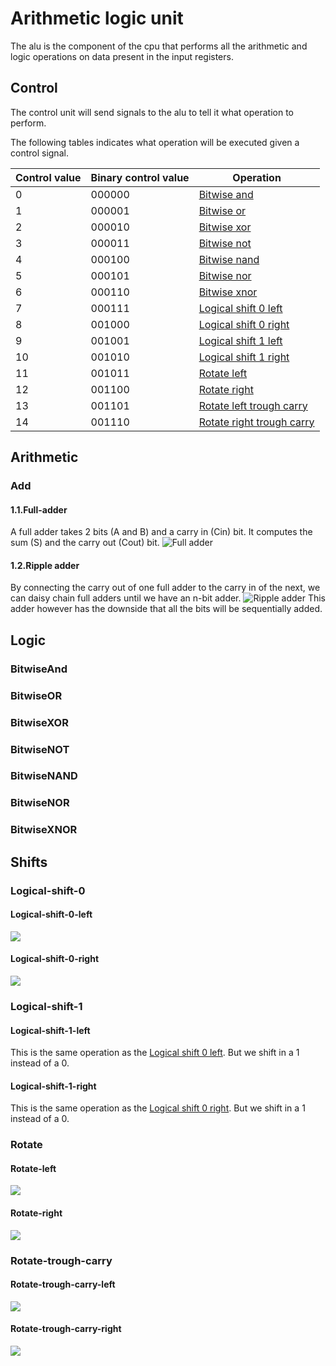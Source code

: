 # Arithmetic logic unit
The alu is the component of the cpu that performs all the arithmetic and logic operations on data present in the input registers.

## Control
The control unit will send signals to the alu to tell it what operation to perform.

The following tables indicates what operation will be executed given a control signal.

| Control value | Binary control value| Operation |
|-|-|-|
| 0|000000|[Bitwise and](#BitwiseAND)|
| 1|000001|[Bitwise or](#BitwiseOR)|
| 2|000010|[Bitwise xor](#BitwiseXOR)|
| 3|000011|[Bitwise not](#BitwiseNOT)|
| 4|000100|[Bitwise nand](#BitwiseNAND)|
| 5|000101|[Bitwise nor](#BitwiseNOR)|
| 6|000110|[Bitwise xnor](#BitwiseXNOR)|
| 7|000111|[Logical shift 0 left](#Logical-shift-0-left)|
| 8|001000|[Logical shift 0 right](#Logical-shift-0-right)|
| 9|001001|[Logical shift 1 left](#Logical-shift-1-left)|
|10|001010|[Logical shift 1 right](#Logical-shift-1-right)|
|11|001011|[Rotate left](#Rotate-left)|
|12|001100|[Rotate right](#Rotate-right)|
|13|001101|[Rotate left trough carry](#Rotate-trough-carry-left)|
|14|001110|[Rotate right trough carry](#Rotate-trough-carry-right)|


## Arithmetic
### Add
#### 1.1.Full-adder
A full adder takes 2 bits (A and B) and a carry in (Cin) bit. It computes the sum (S) and the carry out (Cout) bit.
![Full adder](https://upload.wikimedia.org/wikipedia/commons/a/a9/Full-adder.svg)

#### 1.2.Ripple adder
By connecting the carry out of one full adder to the carry in of the next, we can daisy chain full adders until we have an n-bit adder.
![Ripple adder](https://upload.wikimedia.org/wikipedia/commons/5/5d/4-bit_ripple_carry_adder.svg)
This adder however has the downside that all the bits will be sequentially added.

## Logic
### BitwiseAnd
### BitwiseOR
### BitwiseXOR
### BitwiseNOT
### BitwiseNAND
### BitwiseNOR
### BitwiseXNOR

## Shifts
### Logical-shift-0
#### Logical-shift-0-left
![](https://upload.wikimedia.org/wikipedia/commons/5/5c/Rotate_left_logically.svg)
#### Logical-shift-0-right
![](https://upload.wikimedia.org/wikipedia/commons/6/64/Rotate_right_logically.svg)
### Logical-shift-1
#### Logical-shift-1-left
This is the same operation as the [Logical shift 0 left](#Logical-shift-0-left). But we shift in a 1 instead of a 0.
#### Logical-shift-1-right
This is the same operation as the [Logical shift 0 right](#Logical-shift-0-right). But we shift in a 1 instead of a 0.

### Rotate
#### Rotate-left
![](https://upload.wikimedia.org/wikipedia/commons/0/09/Rotate_left.svg)
#### Rotate-right
![](https://upload.wikimedia.org/wikipedia/commons/3/37/Rotate_right.svg)

### Rotate-trough-carry
#### Rotate-trough-carry-left
![](https://upload.wikimedia.org/wikipedia/commons/7/71/Rotate_left_through_carry.svg)
#### Rotate-trough-carry-right
![](https://upload.wikimedia.org/wikipedia/commons/2/27/Rotate_right_through_carry.svg)